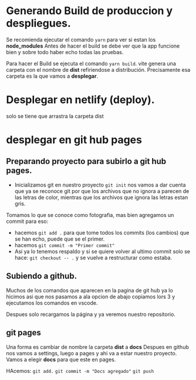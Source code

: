 # Generando Build de produccion y despliegues.

Se recomienda ejecutar el comando `yarn` para ver si estan los **node_modules**
Antes de hacer el build se debe ver que la app funcione bien y sobre todo haber echo todas las pruebas.

Para hacer el Build se ejecuta el comando `yarn build`. vite genera una carpeta con el nombre de **dist** refiriendose a distribución. Precisamente esa carpeta es la que vamos a **desplegar**.

# Desplegar en netlify (deploy).

solo se tiene que arrastra la carpeta dist

# desplegar en git hub pages

## Preparando proyecto para subirlo a git hub pages.

- Inicializamos git en nuestro proyecto `git init` nos vamos a dar cuenta que ya se reconoce git por que los archivos que no ignora a parecen de las letras de color, mientras que los archivos que ignora las letras estan gris.

Tomamos lo que se conoce como fotografia, mas bien agregamos un commit para eso:

- hacemos `git add .` para que tome todos los commits (los cambios) que se han echo, puede que se el primer.
- hacemos `git commit -m "Primer commit"`
- Asi ya lo tenemos respaldo y si se quiere volver al ultimo commit solo se hace: `git checkout -- .` y se vuelve a restructurar como estaba.

## Subiendo a github.

Muchos de los comandos que aparecen en la pagina de git hub ya lo hicimos asi que nos pasamos a ala opcion de abajo copiamos lors 3 y ejecutamos los comandos en vscode.

Despues solo recargamos la página y ya veremos nuestro repositorio.

## git pages

Una forma es cambiar de nombre la carpeta **dist** a **docs**
Despues en github nos vamos a settings, luego a pages y ahi va a estar nuestro proyecto. Vamos a elegir **docs** para que este en pages.

HAcemos:
`git add.`
`git commit -m "Docs agregado"`
`git push`
